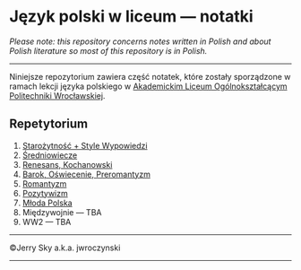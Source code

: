 # Język polski w liceum — notatki

*Please note: this repository concerns notes written in Polish and about Polish literature so most of this repository is in Polish.*

---

Niniejsze repozytorium zawiera część notatek, które zostały sporządzone w ramach lekcji języka polskiego w [Akademickim Liceum Ogólnokształcącym Politechniki Wrocławskiej](https://liceum.pwr.edu.pl/).

## Repetytorium

1. [Starożytność + Style Wypowiedzi](repetytorium/starożytność.md)
2. [Średniowiecze](repetytorium/średniowiecze.md)
3. [Renesans, Kochanowski](repetytorium/renesans-kochanowski.md)
4. [Barok, Oświecenie, Preromantyzm](repetytorium/barok-oświecenie-preromantyzm.md)
5. [Romantyzm](repetytorium/romantyzm.md)
6. [Pozytywizm](repetytorium/pozytywizm.md)
7. [Młoda Polska](repetytorium/młoda-polska.md)
8. Międzywojnie — TBA
9. WW2 — TBA

---

©Jerry Sky a.k.a. jwroczynski

---
